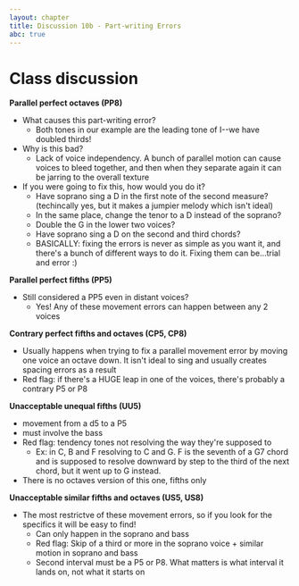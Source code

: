 ```yaml
---
layout: chapter
title: Discussion 10b - Part-writing Errors
abc: true
---
```


# Class discussion

**Parallel perfect octaves (PP8)**
- What causes this part-writing error?
  - Both tones in our example are the leading tone of I--we have doubled thirds!
- Why is this bad?
  - Lack of voice independency. A bunch of parallel motion can cause voices to bleed together, and then when they separate again it can be jarring to the overall texture
- If you were going to fix this, how would you do it?
  - Have soprano sing a D in the first note of the second measure? (techincally yes, but it makes a jumpier melody which isn't ideal)
  - In the same place, change the tenor to a D instead of the soprano?
  - Double the G in the lower two voices?
  - Have soprano sing a D on the second and third chords?
  - BASICALLY: fixing the errors is never as simple as you want it, and there's a bunch of different ways to do it. Fixing them can be...trial and error :)
  
**Parallel perfect fifths (PP5)**
- Still considered a PP5 even in distant voices?
  - Yes! Any of these movement errors can happen between any 2 voices

**Contrary perfect fifths and octaves (CP5, CP8)**
- Usually happens when trying to fix a parallel movement error by moving one voice an octave down. It isn't ideal to sing and usually creates spacing errors as a result
- Red flag: if there's a HUGE leap in one of the voices, there's probably a contrary P5 or P8

**Unacceptable unequal fifths (UU5)**
- movement from a d5 to a P5
- must involve the bass
- Red flag: tendency tones not resolving the way they're supposed to
  - Ex: in C, B and F resolving to C and G. F is the seventh of a G7 chord and is supposed to resolve downward by step to the third of the next chord, but it went up to G instead.
- There is no octaves version of this one, fifths only

**Unacceptable similar fifths and octaves (US5, US8)**
- The most restrictve of these movement errors, so if you look for the specifics it will be easy to find!
  - Can only happen in the soprano and bass
  - Red flag: Skip of a third or more in the soprano voice + similar motion in soprano and bass
  - Second interval must be a P5 or P8. What matters is what interval it lands on, not what it starts on


